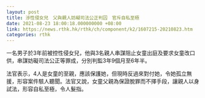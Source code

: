 ```yaml
---
layout: post
title: 涉性侵女兒　父與親人妨礙司法公正判囚　官斥自私至極
date: 2021-08-23 18:00:18.000000000 +08:00
link: https://news.rthk.hk/rthk/ch/component/k2/1607215-20210823.htm
categories: rthk
---
```


一名男子於3年前被控性侵女兒，他與3名親人串謀阻止女童出庭及要求女童改口供，串謀妨礙司法公正等罪成，分別判監3年9個月至6年半。 

法官表示，4人是女童的至親，應該保護她，但現時反過來對付她，令她孤立無援，形容案件駭人聽聞。法官又說，女童父親為保證脫罪而不擇手段，讓親人以身試法，形容自私至極，令人髮指。
